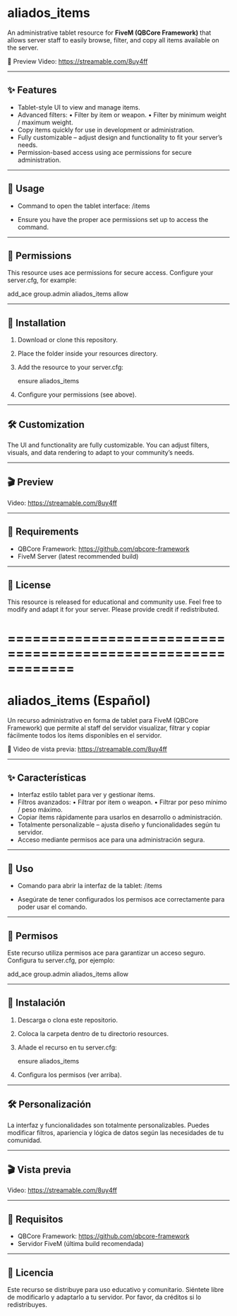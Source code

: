 # aliados_items

An administrative tablet resource for **FiveM (QBCore Framework)** that allows server staff to easily browse, filter, and copy all items available on the server.

🎥 Preview Video: https://streamable.com/8uy4ff

------------------------------------------------------------
✨ Features
------------------------------------------------------------
- Tablet-style UI to view and manage items.
- Advanced filters:
  • Filter by item or weapon.
  • Filter by minimum weight / maximum weight.
- Copy items quickly for use in development or administration.
- Fully customizable – adjust design and functionality to fit your server’s needs.
- Permission-based access using ace permissions for secure administration.

------------------------------------------------------------
📖 Usage
------------------------------------------------------------
- Command to open the tablet interface:
/items

- Ensure you have the proper ace permissions set up to access the command.

------------------------------------------------------------
🔑 Permissions
------------------------------------------------------------
This resource uses ace permissions for secure access.
Configure your server.cfg, for example:

add_ace group.admin aliados_items allow

------------------------------------------------------------
📂 Installation
------------------------------------------------------------
1. Download or clone this repository.
2. Place the folder inside your resources directory.
3. Add the resource to your server.cfg:

   ensure aliados_items

4. Configure your permissions (see above).

------------------------------------------------------------
🛠️ Customization
------------------------------------------------------------
The UI and functionality are fully customizable.
You can adjust filters, visuals, and data rendering to adapt to your community’s needs.

------------------------------------------------------------
🎬 Preview
------------------------------------------------------------
Video: https://streamable.com/8uy4ff

------------------------------------------------------------
📌 Requirements
------------------------------------------------------------
- QBCore Framework: https://github.com/qbcore-framework
- FiveM Server (latest recommended build)

------------------------------------------------------------
📜 License
------------------------------------------------------------
This resource is released for educational and community use.
Feel free to modify and adapt it for your server.
Please provide credit if redistributed.

============================================================
============================================================

# aliados_items (Español)

Un recurso administrativo en forma de tablet para FiveM (QBCore Framework) que permite al staff del servidor visualizar, filtrar y copiar fácilmente todos los ítems disponibles en el servidor.

🎥 Video de vista previa: https://streamable.com/8uy4ff

------------------------------------------------------------
✨ Características
------------------------------------------------------------
- Interfaz estilo tablet para ver y gestionar ítems.
- Filtros avanzados:
  • Filtrar por item o weapon.
  • Filtrar por peso mínimo / peso máximo.
- Copiar ítems rápidamente para usarlos en desarrollo o administración.
- Totalmente personalizable – ajusta diseño y funcionalidades según tu servidor.
- Acceso mediante permisos ace para una administración segura.

------------------------------------------------------------
📖 Uso
------------------------------------------------------------
- Comando para abrir la interfaz de la tablet:
/items

- Asegúrate de tener configurados los permisos ace correctamente para poder usar el comando.

------------------------------------------------------------
🔑 Permisos
------------------------------------------------------------
Este recurso utiliza permisos ace para garantizar un acceso seguro.
Configura tu server.cfg, por ejemplo:

add_ace group.admin aliados_items allow

------------------------------------------------------------
📂 Instalación
------------------------------------------------------------
1. Descarga o clona este repositorio.
2. Coloca la carpeta dentro de tu directorio resources.
3. Añade el recurso en tu server.cfg:

   ensure aliados_items

4. Configura los permisos (ver arriba).

------------------------------------------------------------
🛠️ Personalización
------------------------------------------------------------
La interfaz y funcionalidades son totalmente personalizables.
Puedes modificar filtros, apariencia y lógica de datos según las necesidades de tu comunidad.

------------------------------------------------------------
🎬 Vista previa
------------------------------------------------------------
Video: https://streamable.com/8uy4ff

------------------------------------------------------------
📌 Requisitos
------------------------------------------------------------
- QBCore Framework: https://github.com/qbcore-framework
- Servidor FiveM (última build recomendada)

------------------------------------------------------------
📜 Licencia
------------------------------------------------------------
Este recurso se distribuye para uso educativo y comunitario.
Siéntete libre de modificarlo y adaptarlo a tu servidor.
Por favor, da créditos si lo redistribuyes.
